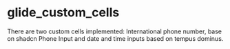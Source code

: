 # glide_custom_cells

There are two custom cells implemented: International phone number, base on shadcn Phone Input
and date and time inputs based on tempus dominus.
